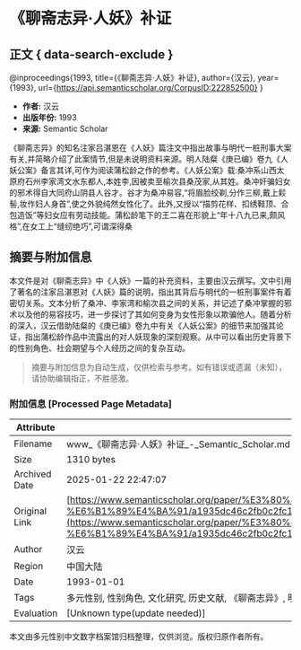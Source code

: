 # 《聊斋志异·人妖》补证

## 正文 { data-search-exclude }


@inproceedings{1993,
  title={《聊斋志异·人妖》补证},
  author={汉云},
  year={1993},
  url={https://api.semanticscholar.org/CorpusID:222852500}
}

- **作者:** 汉云
- **出版年份:** 1993
- **来源:** Semantic Scholar

《聊斋志异》的知名注家吕湛恩在《人妖》篇注文中指出故事与明代一桩刑事大案有关,并简略介绍了此案情节,但是未说明资料来源。明人陆粲《庚已编》卷九《人妖公案》备言其详,可作为阅读蒲松龄之作的参考。《人妖公案》载:桑冲系山西太原府石州李家湾文水东都人,本姓李,因被卖至榆次县桑茂家,从其姓。桑冲奸骗妇女的邪术得自大同府山阴县人谷才。谷才为桑冲易容,“将眉脸绞剃,分作三柳,戴上鬏髻,妆作妇人身首”,使之外貌纯然女性化了。此外,又授以“描剪花样、扣绣鞋顶、合包造饭”等妇女应有劳动技能。蒲松龄笔下的王二喜在形貌上“年十八九已来,颇风格”,在女工上“缝纫绝巧”,可谓深得桑 
<!-- tcd_original_link https://www.semanticscholar.org/paper/%E3%80%8A%E8%81%8A%E6%96%8B%E5%BF%97%E5%BC%82%C2%B7%E4%BA%BA%E5%A6%96%E3%80%8B%E8%A1%A5%E8%AF%81-%E6%B1%89%E4%BA%91/a1935dc46c2fb0c2fc1df7d10dff9c91fb3205a4 -->


## 摘要与附加信息

<!-- tcd_abstract -->
本文件是对《聊斋志异》中《人妖》一篇的补充资料，主要由汉云撰写。文中引用了著名的注家吕湛恩对《人妖》篇的说明，指出其背后与明代的一桩刑事案件有着密切关系。文本分析了桑冲、李家湾和榆次县之间的关系，并记述了桑冲掌握的邪术以及他的易容技巧，进一步探讨了其如何变身为女性形象以欺骗他人。随着分析的深入，汉云借助陆粲的《庚已编》卷九中有关《人妖公案》的细节来加强其论证，指出蒲松龄作品中流露出的对人妖现象的深刻观察。从中可以看出历史背景下的性别角色、社会期望与个人经历之间的复杂互动。
<!-- tcd_abstract_end -->

> 摘要与附加信息为自动生成，仅供检索与参考。如有错误或遗漏（未知），请协助编辑指正，不胜感激。

### 附加信息 [Processed Page Metadata]

| Attribute       | Value                                  |
|-----------------|----------------------------------------|
| Filename        | www_《聊斋志异·人妖》补证_-_Semantic_Scholar.md                             |
| Size            | 1310 bytes                           |
| Archived Date   | 2025-01-22 22:47:07                             |
| Original Link   | [https://www.semanticscholar.org/paper/%E3%80%8A%E8%81%8A%E6%96%8B%E5%BF%97%E5%BC%82%C2%B7%E4%BA%BA%E5%A6%96%E3%80%8B%E8%A1%A5%E8%AF%81-%E6%B1%89%E4%BA%91/a1935dc46c2fb0c2fc1df7d10dff9c91fb3205a4](https://www.semanticscholar.org/paper/%E3%80%8A%E8%81%8A%E6%96%8B%E5%BF%97%E5%BC%82%C2%B7%E4%BA%BA%E5%A6%96%E3%80%8B%E8%A1%A5%E8%AF%81-%E6%B1%89%E4%BA%91/a1935dc46c2fb0c2fc1df7d10dff9c91fb3205a4)                       |
| Author          | 汉云                               |
| Region          | 中国大陆                               |
| Date            | 1993-01-01                                 |
| Tags            | 多元性别, 性别角色, 文化研究, 历史文献, 《聊斋志异》, 明代案件, 文学分析, 社会性别, 人妖现象, 文本补证                                 |
| Evaluation            | [Unknown type(update needed)]                                 |
<!-- tcd_table_end -->

本文由多元性别中文数字档案馆归档整理，仅供浏览。版权归原作者所有。
